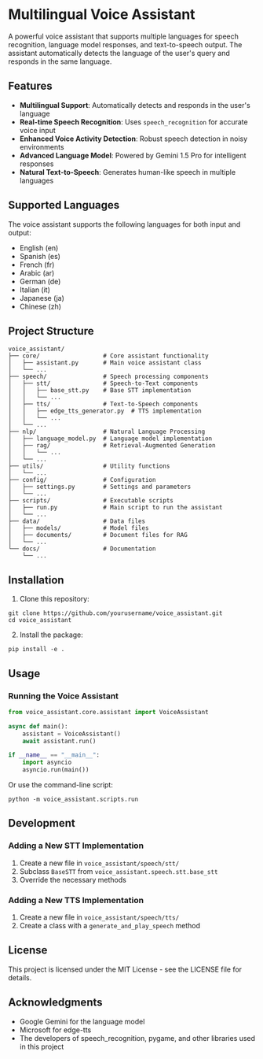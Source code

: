 # Multilingual Voice Assistant

A powerful voice assistant that supports multiple languages for speech recognition, language model responses, and text-to-speech output. The assistant automatically detects the language of the user's query and responds in the same language.

## Features

- **Multilingual Support**: Automatically detects and responds in the user's language
- **Real-time Speech Recognition**: Uses `speech_recognition` for accurate voice input
- **Enhanced Voice Activity Detection**: Robust speech detection in noisy environments
- **Advanced Language Model**: Powered by Gemini 1.5 Pro for intelligent responses
- **Natural Text-to-Speech**: Generates human-like speech in multiple languages

## Supported Languages

The voice assistant supports the following languages for both input and output:

- English (en)
- Spanish (es)
- French (fr)
- Arabic (ar)
- German (de)
- Italian (it)
- Japanese (ja)
- Chinese (zh)

## Project Structure

```
voice_assistant/
├── core/                  # Core assistant functionality
│   ├── assistant.py       # Main voice assistant class
│   └── ...
├── speech/                # Speech processing components
│   ├── stt/               # Speech-to-Text components
│   │   ├── base_stt.py    # Base STT implementation
│   │   └── ...
│   ├── tts/               # Text-to-Speech components
│   │   ├── edge_tts_generator.py  # TTS implementation
│   │   └── ...
│   └── ...
├── nlp/                   # Natural Language Processing
│   ├── language_model.py  # Language model implementation
│   ├── rag/               # Retrieval-Augmented Generation
│   │   └── ...
│   └── ...
├── utils/                 # Utility functions
│   └── ...
├── config/                # Configuration
│   ├── settings.py        # Settings and parameters
│   └── ...
├── scripts/               # Executable scripts
│   ├── run.py             # Main script to run the assistant
│   └── ...
├── data/                  # Data files
│   ├── models/            # Model files
│   ├── documents/         # Document files for RAG
│   └── ...
└── docs/                  # Documentation
    └── ...
```

## Installation

1. Clone this repository:
```
git clone https://github.com/yourusername/voice_assistant.git
cd voice_assistant
```

2. Install the package:
```
pip install -e .
```

## Usage

### Running the Voice Assistant

```python
from voice_assistant.core.assistant import VoiceAssistant

async def main():
    assistant = VoiceAssistant()
    await assistant.run()

if __name__ == "__main__":
    import asyncio
    asyncio.run(main())
```

Or use the command-line script:

```
python -m voice_assistant.scripts.run
```

## Development

### Adding a New STT Implementation

1. Create a new file in `voice_assistant/speech/stt/`
2. Subclass `BaseSTT` from `voice_assistant.speech.stt.base_stt`
3. Override the necessary methods

### Adding a New TTS Implementation

1. Create a new file in `voice_assistant/speech/tts/`
2. Create a class with a `generate_and_play_speech` method

## License

This project is licensed under the MIT License - see the LICENSE file for details.

## Acknowledgments

- Google Gemini for the language model
- Microsoft for edge-tts
- The developers of speech_recognition, pygame, and other libraries used in this project 